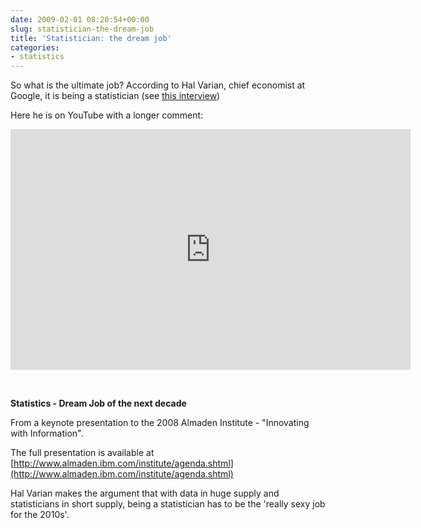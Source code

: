 ```yaml
---
date: 2009-02-01 08:20:54+00:00
slug: statistician-the-dream-job
title: 'Statistician: the dream job'
categories:
- statistics
---
```


So what is the ultimate job? According to Hal Varian, chief economist at Google, it is being a statistician (see [this interview](https://web.archive.org/web/20090302095555/http://freakonomics.blogs.nytimes.com/2008/02/25/hal-varian-answers-your-questions/))

Here he is on YouTube with a longer comment:

<div class="embed video-player" style="padding-bottom: 4ex;">
  <iframe class="youtube-player" type="text/html" width="640" height="385" src="https://www.youtube.com/embed/D4FQsYTbLoI" allowfullscreen frameborder="0">
  </iframe><br>
</div>

**Statistics - Dream Job of the next decade**

From a keynote presentation to the 2008 Almaden Institute -  "Innovating with Information".

The full presentation is available at [http://www.almaden.ibm.com/institute/agenda.shtml](http://www.almaden.ibm.com/institute/agenda.shtml)

Hal Varian makes the argument that with data in huge supply and statisticians in short supply, being a statistician has to be the 'really sexy job for the 2010s'.
